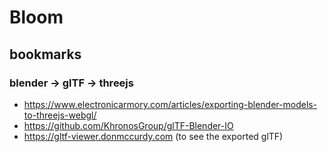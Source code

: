 # Bloom

## bookmarks

### blender -> glTF -> threejs

- https://www.electronicarmory.com/articles/exporting-blender-models-to-threejs-webgl/
- https://github.com/KhronosGroup/glTF-Blender-IO
- https://gltf-viewer.donmccurdy.com (to see the exported glTF)